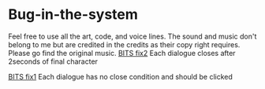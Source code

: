 # Bug-in-the-system

Feel free to use all the art, code, and voice lines. The sound and music don't belong to me but are credited in the credits as their copy right requires. Please go find the original music.
[BITS fix2](https://github.com/Ionox-studios/Bug-in-the-system/blob/main/BITSfix2.zip) Each dialogue closes after 2seconds of final character

[BITS fix1](https://github.com/Ionox-studios/Bug-in-the-system/blob/main/ifDialogueBrokenBITSFix1PostDeadline.zip) Each dialogue has no close condition and should be clicked
